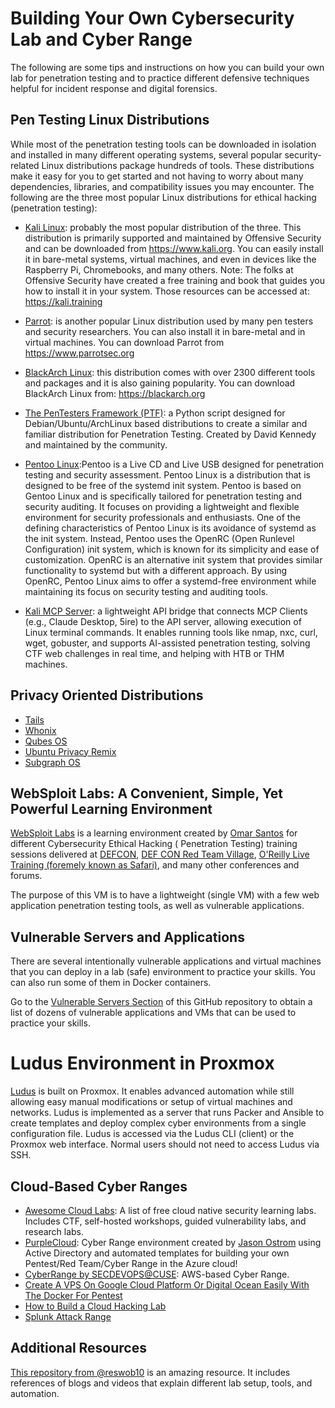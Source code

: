 # Building Your Own Cybersecurity Lab and Cyber Range

The following are some tips and instructions on how you can build your own lab for penetration testing and to practice different defensive techniques helpful for incident response and digital forensics.

## Pen Testing Linux Distributions

While most of the penetration testing tools can be downloaded in isolation and installed in many different operating systems, several popular security-related Linux distributions package hundreds of tools. These distributions make it easy for you to get started and not having to worry about many dependencies, libraries, and compatibility issues you may encounter. The following are the three most popular Linux distributions for ethical hacking (penetration testing): 

- [Kali Linux](https://www.kali.org): probably the most popular distribution of the three. This distribution is primarily supported and maintained by Offensive Security and can be downloaded from https://www.kali.org. You can easily install it in bare-metal systems, virtual machines, and even in devices like the Raspberry Pi, Chromebooks, and many others.
Note: The folks at Offensive Security have created a free training and book that guides you how to install it in your system. Those resources can be accessed at: https://kali.training 

- [Parrot](https://www.parrotsec.org): is another popular Linux distribution used by many pen testers and security researchers. You can also install it in bare-metal and in virtual machines. You can download Parrot from https://www.parrotsec.org

- [BlackArch Linux](https://blackarch.org): this distribution comes with over 2300 different tools and packages and it is also gaining popularity. You can download BlackArch Linux from: https://blackarch.org

- [The PenTesters Framework (PTF)](https://github.com/trustedsec/ptf): a Python script designed for Debian/Ubuntu/ArchLinux based distributions to create a similar and familiar distribution for Penetration Testing. Created by David Kennedy and maintained by the community.

- [Pentoo Linux](https://www.pentoo.ch/):Pentoo is a Live CD and Live USB designed for penetration testing and security assessment. Pentoo Linux is a distribution that is designed to be free of the systemd init system. Pentoo is based on Gentoo Linux and is specifically tailored for penetration testing and security auditing. It focuses on providing a lightweight and flexible environment for security professionals and enthusiasts. One of the defining characteristics of Pentoo Linux is its avoidance of systemd as the init system. Instead, Pentoo uses the OpenRC (Open Runlevel Configuration) init system, which is known for its simplicity and ease of customization. OpenRC is an alternative init system that provides similar functionality to systemd but with a different approach. By using OpenRC, Pentoo Linux aims to offer a systemd-free environment while maintaining its focus on security testing and auditing tools. 

- [Kali MCP Server](https://github.com/Wh0am123/MCP-Kali-Server): a lightweight API bridge that connects MCP Clients (e.g., Claude Desktop, 5ire) to the API server, allowing execution of Linux terminal commands. It enables running tools like nmap, nxc, curl, wget, gobuster, and supports AI-assisted penetration testing, solving CTF web challenges in real time, and helping with HTB or THM machines.


## Privacy Oriented Distributions

- [Tails](https://tails.boum.org/)
- [Whonix](https://www.whonix.org/)
- [Qubes OS](https://www.qubes-os.org/)
- [Ubuntu Privacy Remix](http://www.privacyremix.org/)
- [Subgraph OS](https://subgraph.com/sgos/)

## WebSploit Labs: A Convenient, Simple, Yet Powerful Learning Environment

[WebSploit Labs](https://websploit.org/) is a learning environment created by [Omar Santos](https://omarsantos.io) for different Cybersecurity Ethical Hacking ( Penetration Testing) training sessions delivered at [DEFCON](https://www.wallofsheep.com/blogs/news/packet-hacking-village-workshops-at-def-con-26-finalized), [DEF CON Red Team Village](https://redteamvillage.io), [O'Reilly Live Training (foremely known as Safari)](https://learning.oreilly.com/search/?query=omar%20santos&extended_publisher_data=true&highlight=true&include_assessments=false&include_case_studies=true&include_courses=true&include_playlists=true&include_collections=true&include_notebooks=true&is_academic_institution_account=false&source=user&formats=live%20online%20training&sort=relevance&facet_json=true&page=0&include_facets=false&include_scenarios=true&include_sandboxes=true&json_facets=true), and many other conferences and forums. 

The purpose of this VM is to have a lightweight (single VM) with a few web application penetration testing tools, as well as vulnerable applications.

## Vulnerable Servers and Applications

There are several intentionally vulnerable applications and virtual machines that you can deploy in a lab (safe) environment to practice your skills. You can also run some of them in Docker containers. 

Go to the [Vulnerable Servers Section](https://github.com/The-Art-of-Hacking/art-of-hacking/tree/master/vulnerable_servers) of this GitHub repository to obtain a list of dozens of vulnerable applications and VMs that can be used to practice your skills.


# Ludus Environment in Proxmox

[Ludus](https://docs.ludus.cloud/) is built on Proxmox. It enables advanced automation while still allowing easy manual modifications or setup of virtual machines and networks.
Ludus is implemented as a server that runs Packer and Ansible to create templates and deploy complex cyber environments from a single configuration file. Ludus is accessed via the Ludus CLI (client) or the Proxmox web interface. Normal users should not need to access Ludus via SSH.

## Cloud-Based Cyber Ranges
- [Awesome Cloud Labs](https://github.com/iknowjason/Awesome-CloudSec-Labs): A list of free cloud native security learning labs. Includes CTF, self-hosted workshops, guided vulnerability labs, and research labs.
- [PurpleCloud](https://github.com/iknowjason/PurpleCloud):  Cyber Range environment created by [Jason Ostrom](https://twitter.com/securitypuck) using Active Directory and automated templates for building your own Pentest/Red Team/Cyber Range in the Azure cloud!
- [CyberRange by SECDEVOPS@CUSE](https://github.com/secdevops-cuse/CyberRange): AWS-based Cyber Range.
- [Create A VPS On Google Cloud Platform Or Digital Ocean Easily With The Docker For Pentest](https://github.com/aaaguirrep/offensive-docker-vps)
- [How to Build a Cloud Hacking Lab](https://www.youtube.com/watch?v=4s_3oNwqImo)
- [Splunk Attack Range](https://github.com/splunk/attack_range)

## Additional Resources
[This repository from @reswob10](https://github.com/reswob10/HomeLabResources) is an amazing resource. It includes references of blogs and videos that explain different lab setup, tools, and automation.
